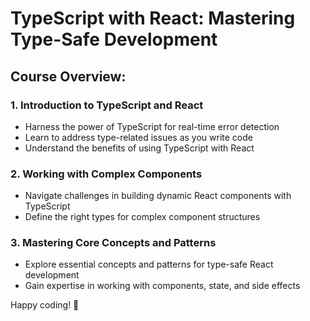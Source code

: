 # TypeScript with React: Mastering Type-Safe Development

## Course Overview:

### 1. Introduction to TypeScript and React
- Harness the power of TypeScript for real-time error detection
- Learn to address type-related issues as you write code
- Understand the benefits of using TypeScript with React

### 2. Working with Complex Components
- Navigate challenges in building dynamic React components with TypeScript
- Define the right types for complex component structures

### 3. Mastering Core Concepts and Patterns
- Explore essential concepts and patterns for type-safe React development
- Gain expertise in working with components, state, and side effects

Happy coding! 🚀
